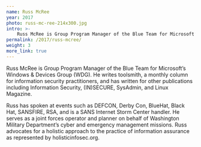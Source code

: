 ```yaml
---
name: Russ McRee
year: 2017
photo: russ-mc-ree-214x300.jpg
intro: >-
    Russ McRee is Group Program Manager of the Blue Team for Microsoft’s Windows & Devices Group (WDG). He writes toolsmith, a monthly column for information security practitioners, and has written for other publications including Information Security, (IN)SECURE, SysAdmin, and Linux Magazine.
permalink: /2017/russ-mcree/
weight: 3
more_link: true
---
```

Russ McRee is Group Program Manager of the Blue Team for Microsoft’s Windows & Devices Group (WDG). He writes toolsmith, a monthly column for information security practitioners, and has written for other publications including Information Security, (IN)SECURE, SysAdmin, and Linux Magazine.

Russ has spoken at events such as DEFCON, Derby Con, BlueHat, Black Hat, SANSFIRE, RSA, and is a SANS Internet Storm Center handler. He serves as a joint forces operator and planner on behalf of Washington Military Department’s cyber and emergency management missions. Russ advocates for a holistic approach to the practice of information assurance as represented by holisticinfosec.org.